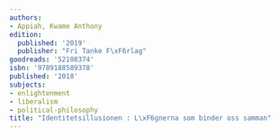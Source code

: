 ```yaml
---
authors:
- Appiah, Kwame Anthony
edition:
  published: '2019'
  publisher: "Fri Tanke F\xF6rlag"
goodreads: '52108374'
isbn: '9789188589378'
published: '2018'
subjects:
- enlightenment
- liberalism
- political-philosophy
title: "Identitetsillusionen : L\xF6gnerna som binder oss samman"
---
```


